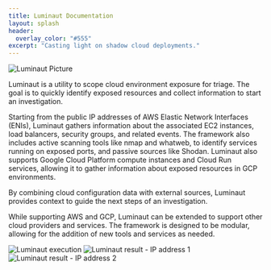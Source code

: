 ```yaml
---
title: Luminaut Documentation
layout: splash
header:
  overlay_color: "#555"
excerpt: "Casting light on shadow cloud deployments."
---
```


![Luminaut Picture](https://raw.githubusercontent.com/luminaut-org/luminaut/refs/heads/main/.github/images/luminaut_readme_300.png)

Luminaut is a utility to scope cloud environment exposure for triage. The goal is to quickly identify exposed resources and collect information to start an investigation.

Starting from the public IP addresses of AWS Elastic Network Interfaces (ENIs), Luminaut gathers information about the associated EC2 instances, load balancers, security groups, and related events. The framework also includes active scanning tools like nmap and whatweb, to identify services running on exposed ports, and passive sources like Shodan. Luminaut also supports Google Cloud Platform compute instances and Cloud Run services, allowing it to gather information about exposed resources in GCP environments.

By combining cloud configuration data with external sources, Luminaut provides context to guide the next steps of an investigation.

While supporting AWS and GCP, Luminaut can be extended to support other cloud providers and services. The framework is designed to be modular, allowing for the addition of new tools and services as needed.

![Luminaut execution](https://raw.githubusercontent.com/luminaut-org/luminaut/refs/heads/main/.github/images/luminaut_execution.png)
![Luminaut result - IP address 1](https://raw.githubusercontent.com/luminaut-org/luminaut/refs/heads/main/.github/images/luminaut_result_ip_1.png)
![Luminaut result - IP address 2](https://raw.githubusercontent.com/luminaut-org/luminaut/refs/heads/main/.github/images/luminaut_result_ip_2.png)
